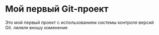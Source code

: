  # Мой первый Git-проект

   Это мой первый проект с использованием системы контроля версий Git.
   ляляля вношу изменения
